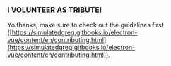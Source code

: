 ### I VOLUNTEER AS TRIBUTE!
Yo thanks, make sure to check out the guidelines first ([https://simulatedgreg.gitbooks.io/electron-vue/content/en/contributing.html](https://simulatedgreg.gitbooks.io/electron-vue/content/en/contributing.html)).
